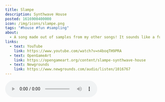 ```yaml
---
title: Slampe
description: Synthwave House
posted: 1616900400000
icon: /img/icons/slampe.png
tags: "#house #fun #sampling"
about:
  - A song made out of samples from my other songs! It sounds like a fusion of synthwave and house music.
links:
  - text: YouTube
    link: https://www.youtube.com/watch?v=n4boqTH9PRA
  - text: OpenGameArt
    link: https://opengameart.org/content/slampe-synthwave-house
  - text: Newgrounds
    link: https://www.newgrounds.com/audio/listen/1016767
---
```

<audio controls cross-origin src="https://opengameart.org/sites/default/files/slampe.wav">